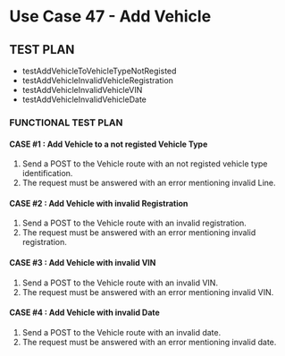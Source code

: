 # Use Case 47 - Add Vehicle #

## TEST PLAN ##

* testAddVehicleToVehicleTypeNotRegisted
* testAddVehicleInvalidVehicleRegistration
* testAddVehicleInvalidVehicleVIN
* testAddVehicleInvalidVehicleDate

### FUNCTIONAL TEST PLAN ###

#### CASE #1 : Add Vehicle to a not registed Vehicle Type ####
1. Send a POST to the Vehicle route with an not registed vehicle type identification.
2. The request must be answered with an error mentioning invalid Line.

#### CASE #2 : Add Vehicle with invalid Registration ####
1. Send a POST to the Vehicle route with an invalid registration.
2. The request must be answered with an error mentioning invalid registration.

#### CASE #3 : Add Vehicle with invalid VIN ####
1. Send a POST to the Vehicle route with an invalid VIN.
2. The request must be answered with an error mentioning invalid VIN.

#### CASE #4 : Add Vehicle with invalid Date ####
1. Send a POST to the Vehicle route with an invalid date.
2. The request must be answered with an error mentioning invalid date.